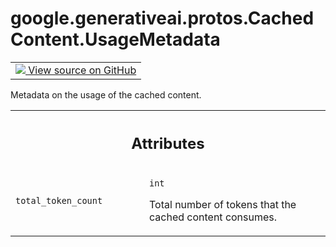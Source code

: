
# google.generativeai.protos.CachedContent.UsageMetadata

<!-- Insert buttons and diff -->

<table class="tfo-notebook-buttons tfo-api nocontent">
<td>
  <a target="_blank" href="https://github.com/googleapis/google-cloud-python/tree/main/packages/google-ai-generativelanguage/google/ai/generativelanguage_v1beta/types/cached_content.py#L102-L114">
    <img src="https://www.tensorflow.org/images/GitHub-Mark-32px.png" />
    View source on GitHub
  </a>
</td>
</table>



Metadata on the usage of the cached content.

<!-- Placeholder for "Used in" -->




<!-- Tabular view -->
 <table class="responsive fixed orange">
<colgroup><col width="214px"><col></colgroup>
<tr><th colspan="2"><h2 class="add-link">Attributes</h2></th></tr>

<tr>
<td>

`total_token_count`<a id="total_token_count"></a>

</td>
<td>

`int`

Total number of tokens that the cached
content consumes.

</td>
</tr>
</table>



